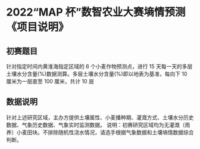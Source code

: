 # 2022“MAP 杯”数智农业大赛墒情预测《项目说明》

## 初赛题目
针对指定时间内黄淮海指定区域的 6 个小麦作物预测点，进行 15 天每一天的多层土壤水分含量(%)数据测算。多层土壤水分含量(%)即以地表为基准，每向下 10 厘米为一层直至 100 厘米，共计 10 层

## 数据说明
针对上述研究区域，主办方提供土壤属性、小麦播种期、灌溉方式、土壤水分历史数据、气象历史数据、气象实时监测数据。
说明：初赛研究区域均为无灌溉（雨养）小麦田块。不排除随机性浇水情况，请选手根据气象数据和土壤墒情数据综合判断。

